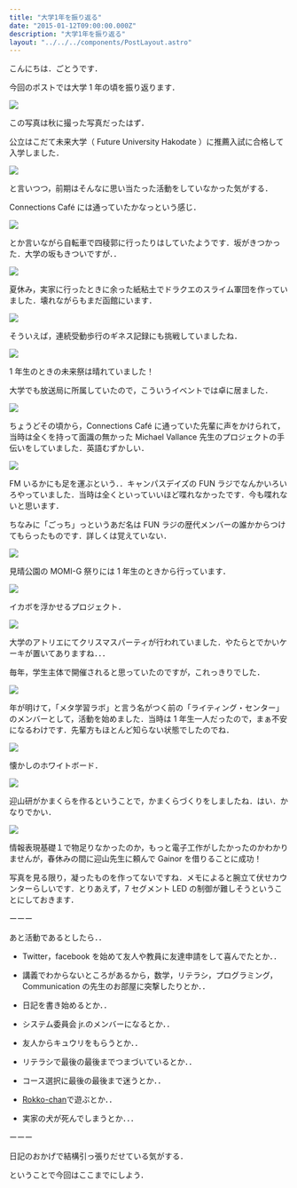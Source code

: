 ```yaml
---
title: "大学1年を振り返る"
date: "2015-01-12T09:00:00.000Z"
description: "大学1年を振り返る"
layout: "../../../components/PostLayout.astro"
---
```


こんにちは．ごとうです．

今回のポストでは大学 1 年の頃を振り返ります．

![](https://cdn-images-1.medium.com/max/2000/0*n0oUuGBeA7Fe9vvj.jpg)

この写真は秋に撮った写真だったはず．

公立はこだて未来大学（ Future University Hakodate ）に推薦入試に合格して入学しました．

![](https://cdn-images-1.medium.com/max/2000/0*DG6emYVC6_kt_3tl.jpg)

と言いつつ，前期はそんなに思い当たった活動をしていなかった気がする．

Connections Café には通っていたかなっという感じ．

![](https://cdn-images-1.medium.com/max/2000/0*Gkhg0p4LWT1lpDY8.jpg)

とか言いながら自転車で四稜郭に行ったりはしていたようです．坂がきつかった．大学の坂もきついですが．．

![](https://cdn-images-1.medium.com/max/2000/0*rZkbbunJk4Ekojdg.jpg)

夏休み，実家に行ったときに余った紙粘土でドラクエのスライム軍団を作っていました．壊れながらもまだ函館にいます．

![](https://cdn-images-1.medium.com/max/2000/0*XBPwudnKSEfeU33S.jpg)

そういえば，連続受動歩行のギネス記録にも挑戦していましたね．

![](https://cdn-images-1.medium.com/max/2000/0*eqSjRHO2ENPnBQXD.jpg)

1 年生のときの未来祭は晴れていました！

大学でも放送局に所属していたので，こういうイベントでは卓に居ました．

![](https://cdn-images-1.medium.com/max/2000/0*a5aTV8cINviXJhIl.jpg)

ちょうどその頃から，Connections Café に通っていた先輩に声をかけられて，当時は全くを持って面識の無かった Michael Vallance 先生のプロジェクトの手伝いをしていました．英語むずかしい．

![](https://cdn-images-1.medium.com/max/2000/0*gFgdp8k6VvOk-oq6.jpg)

FM いるかにも足を運ぶという．．キャンパスデイズの FUN ラジでなんかいろいろやっていました．当時は全くといっていいほど喋れなかったです．今も喋れないと思います．

ちなみに「ごっち」っというあだ名は FUN ラジの歴代メンバーの誰かからつけてもらったものです．詳しくは覚えていない．

![](https://cdn-images-1.medium.com/max/2000/0*oxF2xJ5ixDQKTRPt.jpg)

見晴公園の MOMI-G 祭りには 1 年生のときから行っています．

![](https://cdn-images-1.medium.com/max/2000/0*En98S5cdTvfdiVrH.jpg)

イカボを浮かせるプロジェクト．

![](https://cdn-images-1.medium.com/max/2000/0*0_qns3w2Ljw7S70j.jpg)

大学のアトリエにてクリスマスパーティが行われていました．やたらとでかいケーキが置いてありますね．．．

毎年，学生主体で開催されると思っていたのですが，これっきりでした．

![](https://cdn-images-1.medium.com/max/2000/0*PTd4F3nQse2dLHLB.jpg)

年が明けて，「メタ学習ラボ」と言う名がつく前の「ライティング・センター」のメンバーとして，活動を始めました．当時は 1 年生一人だったので，まぁ不安になるわけです．先輩方もほとんど知らない状態でしたのでね．

![](https://cdn-images-1.medium.com/max/2000/0*6btFbW8ZmAY8B-T8.jpg)

懐かしのホワイトボード．

![](https://cdn-images-1.medium.com/max/2000/0*9bNJwf1YQtFb-qlC.jpg)

迎山研がかまくらを作るということで，かまくらづくりをしましたね．はい．かなりでかい．

![](https://cdn-images-1.medium.com/max/2000/0*H2sV5vU22Uhr_S21.jpg)

情報表現基礎１で物足りなかったのか，もっと電子工作がしたかったのかわかりませんが，春休みの間に迎山先生に頼んで Gainor を借りることに成功！

写真を見る限り，凝ったものを作ってないですね．メモによると腕立て伏せカウンターらしいです．とりあえず，7 セグメント LED の制御が難しそうということにしておきます．

ーーー

あと活動であるとしたら．．

- Twitter，facebook を始めて友人や教員に友達申請をして喜んでたとか．．

- 講義でわからないところがあるから，数学，リテラシ，プログラミング，Communication の先生のお部屋に突撃したりとか．．

- 日記を書き始めるとか．．

- システム委員会 jr.のメンバーになるとか．．

- 友人からキュウリをもらうとか．．

- リテラシで最後の最後までつまづいているとか．．

- コース選択に最後の最後まで迷うとか．．

- [Rokko-chan](http://king-soukutu.com/flash/rokko.html)で遊ぶとか．．

- 実家の犬が死んでしまうとか．．．

ーーー

日記のおかげで結構引っ張りだせている気がする．

ということで今回はここまでにしよう．
